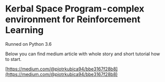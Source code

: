 # Kerbal Space Program - complex environment for Reinforcement Learning

Runned on Python 3.6

Below you can find medium article with whole story and short tutorial how to start.

[https://medium.com/@piotrkubica94/bbe3167f28b8](https://medium.com/@piotrkubica94/bbe3167f28b8)


